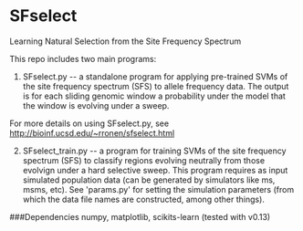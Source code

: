 SFselect
========

Learning Natural Selection from the Site Frequency Spectrum


This repo includes two main programs:

1) SFselect.py -- a standalone program for applying pre-trained SVMs of the site frequency spectrum (SFS) to allele frequency data. The output is for each sliding genomic window a probability under the model that the window is evolving under a sweep.

For more details on using SFselect.py, see http://bioinf.ucsd.edu/~rronen/sfselect.html

2) SFselect\_train.py -- a program for training SVMs of the site frequency spectrum (SFS) to classify regions evolving neutrally from those evolvign under a hard selective sweep. This program requires as input simulated population data (can be generated by simulators like ms, msms, etc). See 'params.py' for setting the simulation parameters (from which the data file names are constructed, among other things).


###Dependencies 
numpy, matplotlib, scikits-learn (tested with v0.13)
